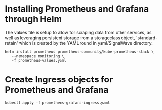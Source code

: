 # Installing Prometheus and Grafana through Helm

The values file is setup to allow for scraping data from other services, as well as leveraging persistent storage from a storageclass object, 'standard-retain' which is created by the YAML found in yaml/SignalWave directory.

```
helm install prometheus prometheus-community/kube-prometheus-stack \
   --namespace monitoring \
   -f prometheus-values.yaml
```

# Create Ingress objects for Prometheus and Grafana

```
kubectl apply -f prometheus-grafana-ingress.yaml
```